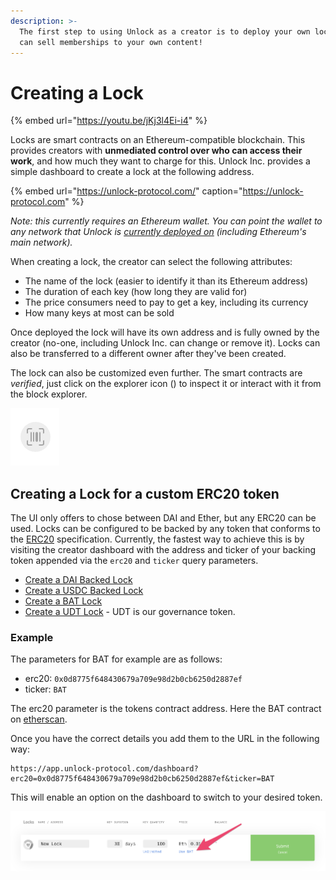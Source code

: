 ```yaml
---
description: >-
  The first step to using Unlock as a creator is to deploy your own lock so you
  can sell memberships to your own content!
---
```


# Creating a Lock

{% embed url="https://youtu.be/jKj3l4Ei-i4" %}

Locks are smart contracts on an Ethereum-compatible blockchain. This provides creators with **unmediated control over who can access their work**, and how much they want to charge for this. Unlock Inc. provides a simple dashboard to create a lock at the following address.

{% embed url="https://unlock-protocol.com/" caption="https://unlock-protocol.com" %}

_Note: this currently requires an Ethereum wallet. You can point the wallet to any network that Unlock is_ [_currently deployed on_](https://docs.unlock-protocol.com/frequently-asked-questions#what-networks-are-supported) _\(including Ethereum's main network\)._

When creating a lock, the creator can select the following attributes:

* The name of the lock \(easier to identify it than its Ethereum address\)
* The duration of each key \(how long they are valid for\)
* The price consumers need to pay to get a key, including its currency
* How many keys at most can be sold

Once deployed the lock will have its own address and is fully owned by the creator \(no-one, including Unlock Inc. can change or remove it\). Locks can also be transferred to a different owner after they've been created.

The lock can also be customized even further. The smart contracts are _verified_, just click on the explorer icon \(\) to inspect it or interact with it from the block explorer.

![](../.gitbook/assets/image.png)

## Creating a Lock for a custom ERC20 token

The UI only offers to chose between DAI and Ether, but any ERC20 can be used. Locks can be configured to be backed by any token that conforms to the [ERC20](https://eips.ethereum.org/EIPS/eip-20) specification. Currently, the fastest way to achieve this is by visiting the creator dashboard with the address and ticker of your backing token appended via the `erc20` and `ticker` query parameters.

* [Create a DAI Backed Lock](https://app.unlock-protocol.com/dashboard/?erc20=0x6b175474e89094c44da98b954eedeac495271d0f&ticker=DAI)
* [Create a USDC Backed Lock](https://app.unlock-protocol.com/dashboard/?erc20=0xa0b86991c6218b36c1d19d4a2e9eb0ce3606eb48&ticker=USDC)
* [Create a BAT Lock](https://app.unlock-protocol.com/dashboard/?erc20=0x0d8775f648430679a709e98d2b0cb6250d2887ef&ticker=BAT)
* [Create a UDT Lock](https://app.unlock-protocol.com/dashboard/?erc20=0x90de74265a416e1393a450752175aed98fe11517&ticker=UDT) - UDT is our governance token.

### Example

The parameters for BAT for example are as follows: 
* erc20: `0x0d8775f648430679a709e98d2b0cb6250d2887ef`
* ticker: `BAT`

The erc20 parameter is the tokens contract address. Here the BAT contract on [etherscan](https://etherscan.io/token/0x0d8775f648430679a709e98d2b0cb6250d2887ef).

Once you have the correct details you add them to the URL in the following way:

```text
https://app.unlock-protocol.com/dashboard?erc20=0x0d8775f648430679a709e98d2b0cb6250d2887ef&ticker=BAT
```

This will enable an option on the dashboard to switch to your desired token.

![](../.gitbook/assets/image%20%287%29.png)


